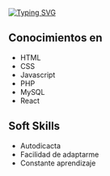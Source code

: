 [![Typing SVG](https://readme-typing-svg.herokuapp.com?size=50&color=00FF00&background=000000&center=true&vCenter=true&width=894&height=100&lines=Desarrollador+Web+Trainee)](https://git.io/typing-svg)

## Conocimientos en
- HTML
- CSS
- Javascript
- PHP
- MySQL
- React

## Soft Skills

- Autodicacta
- Facilidad de adaptarme
- Constante aprendizaje
